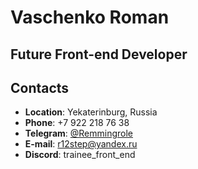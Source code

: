 # Vaschenko Roman

## Future Front-end Developer

## Contacts

- **Location**: Yekaterinburg, Russia
- **Phone**: +7 922 218 76 38
- **Telegram**: [@Remmingrole](https://t.me/Remmingrole)
- **E-mail**: [r12step@yandex.ru](mailto:r12step@yandex.ru)
- **Discord**: trainee_front_end